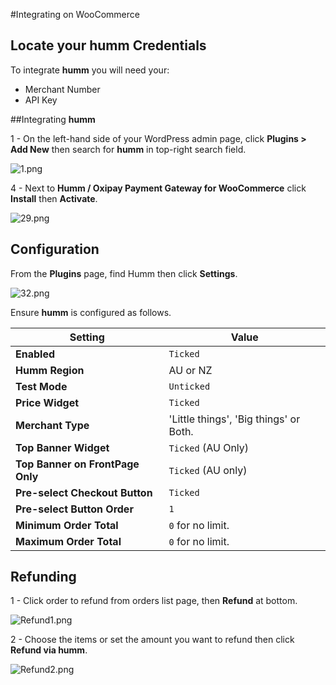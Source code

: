 #Integrating on WooCommerce

## Locate your **humm** Credentials

To integrate **humm** you will need your:

* Merchant Number
* API Key

##Integrating **humm**

1 - On the left-hand side of your WordPress admin page, click **Plugins > Add New** then search for **humm** in top-right search field.

![1.png](/img/platforms/woocommerce/1.png)

4 - Next to **Humm / Oxipay Payment Gateway for WooCommerce** click **Install** then **Activate**. 

![29.png](/img/platforms/woocommerce/29.png)

## Configuration

From the **Plugins** page, find Humm then click **Settings**.

![32.png](/img/platforms/woocommerce/32.png)

Ensure **humm** is configured as follows.

|Setting|Value|
-------|-----
**Enabled**| `Ticked`
**Humm Region**| AU or NZ
**Test Mode**| `Unticked`
**Price Widget**| `Ticked`
**Merchant Type**| 'Little things', 'Big things' or Both.
**Top Banner Widget**| `Ticked` (AU Only)
**Top Banner on FrontPage Only**| `Ticked` (AU only)
**Pre-select Checkout Button**| `Ticked`
**Pre-select Button Order**| `1`
**Minimum Order Total**| `0` for no limit.
**Maximum Order Total**| `0` for no limit.

## Refunding

1 - Click order to refund from orders list page, then **Refund** at bottom.

![Refund1.png](/img/platforms/woocommerce/Refund1.png)

2 - Choose the items or set the amount you want to refund then click **Refund via humm**.

![Refund2.png](/img/platforms/woocommerce/Refund2.png)